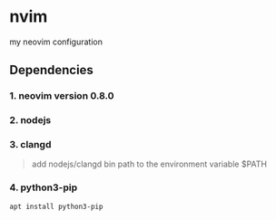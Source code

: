 # nvim
my neovim configuration

## Dependencies
### 1. neovim version 0.8.0
### 2. nodejs
### 3. clangd
> add nodejs/clangd bin path to the environment variable $PATH
### 4. python3-pip
```bash
apt install python3-pip
```

